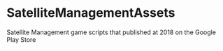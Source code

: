 # SatelliteManagementAssets
Satellite Management game scripts that published at 2018 on the Google Play Store
